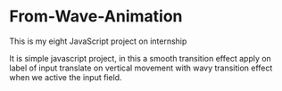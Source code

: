 # From-Wave-Animation
 This is my eight JavaScript project on internship

 It is simple javascript project, in this a smooth transition effect apply on label of input translate on vertical movement with wavy transition effect when we active the input field. 
